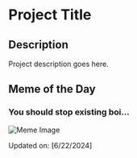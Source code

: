 # Project Title

## Description

Project description goes here.

## Meme of the Day

### You should stop existing boi...
![Meme Image](https://i.redd.it/41ysdbmosu7d1.png)

Updated on: [6/22/2024]